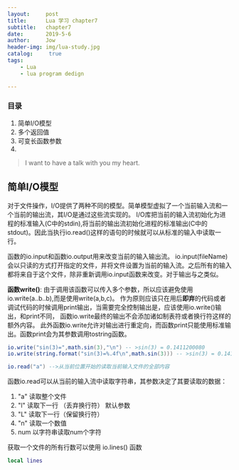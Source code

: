 ```yaml
---
layout:     post
title:      Lua 学习 chapter7
subtitle:   chapter7
date:       2019-5-6
author:     Jow
header-img: img/lua-study.jpg
catalog: 	 true 
tags:
    - Lua
    - lua program dedign

---
```


### 目录
1. 简单I/O模型
2. 多个返回值
3. 可变长函数参数
4. 
> I want to have a talk with you my heart.

## 简单I/O模型
对于文件操作，I/O提供了两种不同的模型。简单模型虚拟了一个当前输入流和一个当前的输出流，其I/O是通过这些流实现的。
I/O库把当前的输入流初始化为进程的标准输入(C中的stdin),将当前的输出流初始化进程的标准输出(C中的stdout)。因此当执行io.read()这样的语句的时候就可以从标准的输入中读取一行。

函数的io.input和函数io.output用来改变当前的输入输出流。
io.input(fileName)会以只读的方式打开指定的文件，并将文件设置为当前的输入流。之后所有的输入都将来自于这个文件，除非重新调用io.input函数来改变。对于输出与之类似。

**函数write()**:
由于调用该函数可以传入多个参数，所以应该避免使用io.write(a..b..b),而是使用write(a,b,c)。
作为原则应该只在用后**即弃**的代码或者调试代码的时候调用print输出，当需要完全控制输出是，应该使用io.write()输出，和print不同，
函数io.write最终的输出不会添加诸如制表符或者换行符这样的额外内容。
此外函数io.write允许对输出进行重定向，而函数print只能使用标准输出。函数print会为其参数调用tostring函数。

```lua
io.write("sin(3)=",math.sin(3),"\n") -- >sin(3) = 0.1411200080
io.write(string.format("sin(3)=%.4f\n",math.sin(3))) -- >sin(3) = 0.1411

io.read("a") -->从当前位置开始的读取当前输入文件的全部内容
```

函数io.read可以从当前的输入流中读取字符串，其参数决定了其要读取的数据：

1. "a"  读取整个文件
2. "l"  读取下一行 （丢弃换行符）  默认参数
3. "L"  读取下一行（保留换行符）
4. "n"  读取一个数值
5. num  以字符串读取num个字符

获取一个文件的所有行数可以使用 io.lines() 函数

```lua
local lines
```
